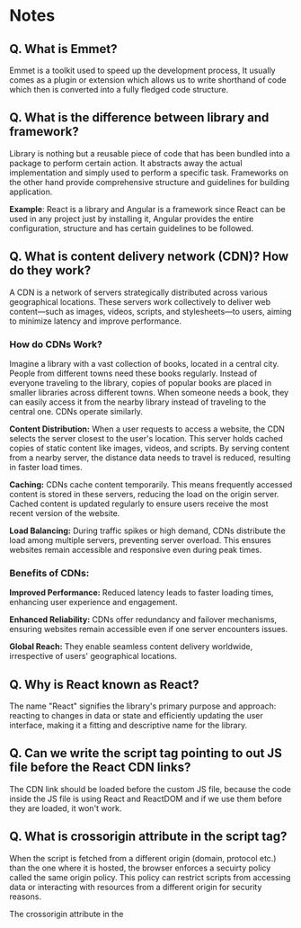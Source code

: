 # Notes

## Q. What is Emmet?

Emmet is a toolkit used to speed up the development process, It usually comes as a plugin or extension which allows us to write shorthand of code which then is converted into a fully fledged code structure.

## Q. What is the difference between library and framework?

Library is nothing but a reusable piece of code that has been bundled into a package to perform certain action. It abstracts away the actual implementation and simply used to perform a specific task.
Frameworks on the other hand provide comprehensive structure and guidelines for building application.

**Example**: React is a library and Angular is a framework since React can be used in any project just by installing it, Angular provides the entire configuration, structure and has certain guidelines to be followed.

## Q. What is content delivery network (CDN)? How do they work?

A CDN is a network of servers strategically distributed across various geographical locations. These servers work collectively to deliver web content—such as images, videos, scripts, and stylesheets—to users, aiming to minimize latency and improve performance.

### How do CDNs Work?

Imagine a library with a vast collection of books, located in a central city. People from different towns need these books regularly. Instead of everyone traveling to the library, copies of popular books are placed in smaller libraries across different towns. When someone needs a book, they can easily access it from the nearby library instead of traveling to the central one. CDNs operate similarly.

**Content Distribution:** When a user requests to access a website, the CDN selects the server closest to the user's location. This server holds cached copies of static content like images, videos, and scripts. By serving content from a nearby server, the distance data needs to travel is reduced, resulting in faster load times.

**Caching:** CDNs cache content temporarily. This means frequently accessed content is stored in these servers, reducing the load on the origin server. Cached content is updated regularly to ensure users receive the most recent version of the website.

**Load Balancing:** During traffic spikes or high demand, CDNs distribute the load among multiple servers, preventing server overload. This ensures websites remain accessible and responsive even during peak times.

### Benefits of CDNs:

**Improved Performance:** Reduced latency leads to faster loading times, enhancing user experience and engagement.

**Enhanced Reliability:** CDNs offer redundancy and failover mechanisms, ensuring websites remain accessible even if one server encounters issues.

**Global Reach:** They enable seamless content delivery worldwide, irrespective of users' geographical locations.

## Q. Why is React known as React?

The name "React" signifies the library's primary purpose and approach: reacting to changes in data or state and efficiently updating the user interface, making it a fitting and descriptive name for the library.

## Q. Can we write the script tag pointing to out JS file before the React CDN links?

The CDN link should be loaded before the custom JS file, because the code inside the JS file is using React and ReactDOM and if we use them before they are loaded, it won't work.

## Q. What is crossorigin attribute in the script tag?

When the script is fetched from a different origin (domain, protocol etc.) than the one where it is hosted, the browser enforces a secuirty policy called the same origin policy. This policy can restrict scripts from accessing data or interacting with resources from a different origin for security reasons.

The crossorigin attribute in the <script> tag is used to specify how the browser should handle the loading of a script when the script is fetched from a different origin (i.e., a different domain, protocol, or port) than the one where the web page is hosted.

When you include a script from a different origin, the browser enforces a security policy called the Same-Origin Policy. This policy restricts scripts from accessing data or interacting with resources from a different origin for security reasons.

The crossorigin attribute can take different values:

**Anonymous:** This is the default value. If the crossorigin attribute is set to "anonymous," the script is fetched without sending any user credentials (like cookies or HTTP authentication) along with the request. This setting is suitable when you're loading resources from a different origin that doesn't require credentials for access.

`<script src="https://example.com/script.js" crossorigin="anonymous"></script>`

**Use Credentials:** When the crossorigin attribute is set to "use-credentials," the browser will include user credentials (such as cookies or HTTP authentication) with the request when fetching the script. This setting is used when the server hosting the script requires authentication for access.

`<script src="https://example.com/script.js" crossorigin="use-credentials"></script>`

## Q. What is the difference between React and ReactDOM?

React is the core library for building the react components and using its powerful features whereas ReactDOM is the bridge between React and the browser. Browser doesn't understand React, ReactDOM handles the DOM manipulation and rendering the component on the DOM.

> `root.render()` replaces the root's innerHTML with the react element passed inside it.

## Q. Why there are different React CDN links for development and production?

The CDN links for development are not minified and includes developer friendly and helpful warning, error messages which makes the file size bigger whereas the production links are minified and do not include these helpers due to which the size is smaller and they load faster.

## Q. What is the difference between async and defer?

"Async" and "defer" attributes can be used in the `<script>` tag to delay its load and execution.

While rendering an HTML file, when a `<script>` tag is encountered, HTML parsing gets paused, and the JS file is downloaded from the network and executed first. After this, the HTML parsing resumes, potentially leading to slow page load. To avoid that, we could either use "async" or "defer" in the `<script>` tag.

Async: If used in the `<script>` tag, it fetches the script file from the network asynchronously while parsing the HTML. However, it pauses the rendering for executing the script.

Defer: If used in the `<script>` tag, it fetches the script file from the network asynchronously and waits for the HTML rendering to be completed. It then executes the script, allowing the HTML parsing to proceed uninterrupted, resulting in faster page load times.
